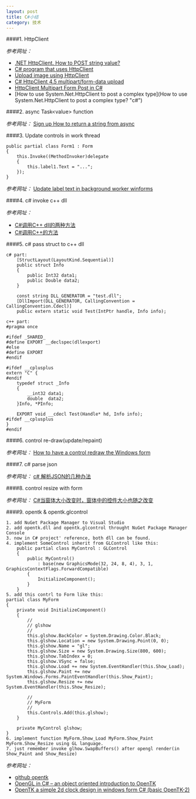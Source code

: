 ```yaml
---
layout: post
title: C#小结
category: 技术
---
```


####1. HttpClient

*参考网址：*

* [.NET HttpClient. How to POST string value?](http://stackoverflow.com/questions/15176538/net-httpclient-how-to-post-string-value "c#")
* [C# program that uses HttpClient](https://www.dotnetperls.com/httpclient "c#")
* [Upload image using HttpClient](http://stackoverflow.com/questions/27425043/upload-image-using-httpclient "c#")
* [C# HttpClient 4.5 multipart/form-data upload](http://stackoverflow.com/questions/16416601/c-sharp-httpclient-4-5-multipart-form-data-upload "c#")
* [HttpClient Multipart Form Post in C#](http://stackoverflow.com/questions/18059588/httpclient-multipart-form-post-in-c-sharp"c#")
* [How to use System.Net.HttpClient to post a complex type](How to use System.Net.HttpClient to post a complex type? "c#")

####2. async Task\<value\> function

*参考网址：* [Sign up
How to return a string from async](http://stackoverflow.com/questions/31536082/how-to-return-a-string-from-async "async")

####3. Update controls in work thread

```
public partial class Form1 : Form
{
    this.Invoke((MethodInvoker)delegate
    {
        this.label1.Text = "...";
    });
}
```

*参考网址：* [Update label text in background worker winforms](http://stackoverflow.com/questions/15759688/update-label-text-in-background-worker-winforms "c-sharp")

####4. c# invoke c++ dll

*参考网址：*

* [C#调用C++ dll的两种方法](http://blog.csdn.net/yl2isoft/article/details/49386365 "dll")
* [C#调用C++的方法](http://www.cnblogs.com/cdbean/archive/2011/01/29/1947583.html "dll")

####5. c# pass struct to c++ dll

```
c# part: 
    [StructLayout(LayoutKind.Sequential)]
    public struct Info
    {
        public Int32 data1;
        public Double data2;
    }
    
    const string DLL_GENERATOR = "test.dll";
    [DllImport(DLL_GENERATOR, CallingConvention = CallingConvention.Cdecl)]
    public extern static void Test(IntPtr handle, Info info);

c++ part:
#pragma once

#ifdef _SHARED_
#define EXPORT __declspec(dllexport)
#else
#define EXPORT
#endif

#ifdef __cplusplus
extern "C" {
#endif
    typedef struct _Info
    {
		__int32 data1;
        double	data2;
    }Info, *PInfo;
    
    EXPORT void	__cdecl Test(Handle* hd, Info info);
#ifdef __cplusplus
}
#endif
```

####6. control re-draw(update/repaint)

*参考网址：* [How to have a control redraw the Windows form](http://stackoverflow.com/questions/23910733/how-to-have-a-control-redraw-the-windows-form "redraw")

####7. c# parse json

*参考网址：* [c# 解析JSON的几种办法](http://www.cnblogs.com/ambar/archive/2010/07/13/parse-json-via-csharp.html "json")

####8. control resize with form

*参考网址：* [C#当窗体大小改变时，窗体中的控件大小也随之改变](http://www.cnblogs.com/slyzly/articles/1965965.html "resize")

####9. opentk & opentk.glcontrol

```
1. add NuGet Package Manager to Visual Studio
2. add opentk.dll and opentk.glcontrol throught NuGet Package Manager Console
3. now in C# project' reference, both dll can be found.
4. implement SomeControl inherit from GLControl like this:
    public partial class MyControl : GLControl
    {
        public MyControl()
            : base(new GraphicsMode(32, 24, 8, 4), 3, 1, GraphicsContextFlags.ForwardCompatible)
        {
            InitializeComponent();
        }
    }
5. add this contrl to Form like this:
partial class MyForm
{
    private void InitializeComponent()
    {
        // 
        // glshow
        //
        this.glshow.BackColor = System.Drawing.Color.Black;
        this.glshow.Location = new System.Drawing.Point(0, 0);
        this.glshow.Name = "gl";
        this.glshow.Size = new System.Drawing.Size(800, 600);
        this.glshow.TabIndex = 0;
        this.glshow.VSync = false;
        this.glshow.Load += new System.EventHandler(this.Show_Load);
        this.glshow.Paint += new System.Windows.Forms.PaintEventHandler(this.Show_Paint);
        this.glshow.Resize += new System.EventHandler(this.Show_Resize);
        
        //
        // MyForm
        //
        this.Controls.Add(this.glshow);
    }

    private MyControl glshow;
}
6. implement function MyForm.Show_Load MyForm.Show_Paint MyForm.Show_Resize using GL language.
7. just remember invoke glhow.SwapBuffers() after opengl render(in Show_Paint and Show_Resize)
```

*参考网址：*

* [github opentk](https://github.com/opentk/opentk "opentk")
* [OpenGL in C# – an object oriented introduction to OpenTK](https://www.dotnetcodegeeks.com/2015/04/opengl-in-c-an-object-oriented-introduction-to-opentk-3.html "opentk")
* [OpenTK a simple 2d clock design in windows form C# (basic OpenTK-2)](https://kishordgupta.wordpress.com/2010/12/21/opentk-a-simple-2d-clock-design-in-windows-form-c-basic-opentk-2/ "opentk")
